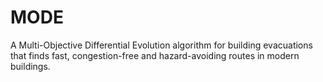 # MODE
A Multi-Objective Differential Evolution algorithm for building evacuations that finds fast, congestion-free and hazard-avoiding routes in modern buildings.
